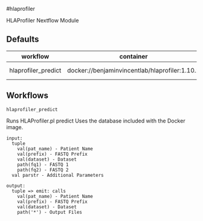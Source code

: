 #hlaprofiler

HLAProfiler Nextflow Module

## Defaults

| workflow            | container                                      | cpus              | memory                          |
| ------------------- | ---------------------------------------------- | ----------------- | ------------------------------- |
| hlaprofiler_predict | docker://benjaminvincentlab/hlaprofiler:1.10.2 | 4 \* task.attempt | 8.GB.plus(4.GB \* task.attempt) |

## Workflows

`hlaprofiler_predict`

Runs HLAProfiler.pl predict
Uses the database included with the Docker image.

```
input:
  tuple
    val(pat_name) - Patient Name
    val(prefix) - FASTQ Prefix
    val(dataset) - Dataset
    path(fq1) - FASTQ 1
    path(fq2) - FASTQ 2
  val parstr - Additional Parameters

output:
  tuple => emit: calls
    val(pat_name) - Patient Name
    val(prefix) - FASTQ Prefix
    val(dataset) - Dataset
    path('*') - Output Files
```
